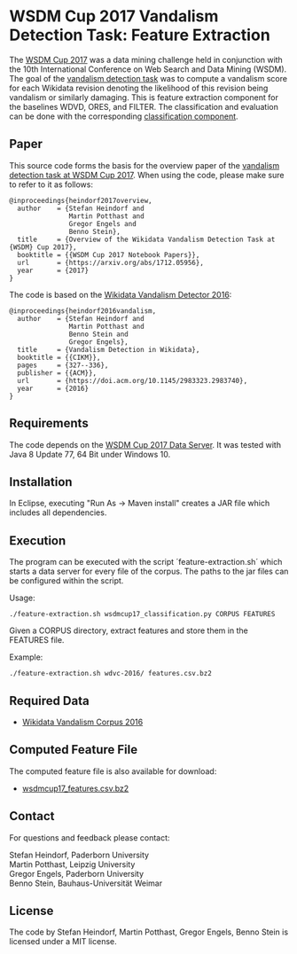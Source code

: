 WSDM Cup 2017 Vandalism Detection Task: Feature Extraction
==========================================================

The [WSDM Cup 2017](https://www.wsdm-cup-2017.org/) was a data mining challenge held in conjunction with the 10th International Conference on Web Search and Data Mining (WSDM). The goal of the [vandalism detection task](https://www.wsdm-cup-2017.org/vandalism-detection.html) was to compute a vandalism score for each Wikidata revision denoting the likelihood of this revision being vandalism or similarly damaging. This is feature extraction component for the baselines WDVD, ORES, and FILTER. The classification and evaluation can be done with the corresponding [classification component](https://github.com/heindorf/wsdmcup17-wdvd-classification).

Paper
-----

This source code forms the basis for the overview paper of the [vandalism detection task at WSDM Cup 2017](https://arxiv.org/abs/1712.05956). When using the code, please make sure to refer to it as follows:

```TeX
@inproceedings{heindorf2017overview,
  author    = {Stefan Heindorf and
               Martin Potthast and
               Gregor Engels and
               Benno Stein},
  title     = {Overview of the Wikidata Vandalism Detection Task at {WSDM} Cup 2017},
  booktitle = {{WSDM Cup 2017 Notebook Papers}},
  url       = {https://arxiv.org/abs/1712.05956},
  year      = {2017}
}
```

The code is based on the [Wikidata Vandalism Detector 2016](https://doi.acm.org/10.1145/2983323.2983740):

```TeX
@inproceedings{heindorf2016vandalism,
  author    = {Stefan Heindorf and
               Martin Potthast and
               Benno Stein and
               Gregor Engels},
  title     = {Vandalism Detection in Wikidata},
  booktitle = {{CIKM}},
  pages     = {327--336},
  publisher = {{ACM}},
  url       = {https://doi.acm.org/10.1145/2983323.2983740},
  year      = {2016}
}
```

Requirements
------------

The code depends on the [WSDM Cup 2017 Data Server](https://github.com/wsdm-cup-2017/wsdmcup17-data-server). It was tested with Java 8 Update 77, 64 Bit under Windows 10.

Installation
------------

In Eclipse, executing "Run As -> Maven install" creates a JAR file which includes all dependencies.

Execution
---------

The program can be executed with the script ´feature-extraction.sh´ which starts a data server for every file of the corpus. The paths to the jar files can be configured within the script.

Usage:

    ./feature-extraction.sh wsdmcup17_classification.py CORPUS FEATURES

Given a CORPUS directory, extract features and store them in the FEATURES file.

Example:

    ./feature-extraction.sh wdvc-2016/ features.csv.bz2

Required Data
-------------

- [Wikidata Vandalism Corpus 2016](https://www.wsdm-cup-2017.org/vandalism-detection.html#corpus-wdvc-16)

Computed Feature File
---------------------

The computed feature file is also available for download:

- [wsdmcup17_features.csv.bz2](https://groups.uni-paderborn.de/wdqa/wsdmcup17/wsdmcup17_features.csv.bz2)

Contact
-------

For questions and feedback please contact:

Stefan Heindorf, Paderborn University  
Martin Potthast, Leipzig University  
Gregor Engels, Paderborn University  
Benno Stein, Bauhaus-Universität Weimar

License
-------

The code by Stefan Heindorf, Martin Potthast, Gregor Engels, Benno Stein is licensed under a MIT license.
